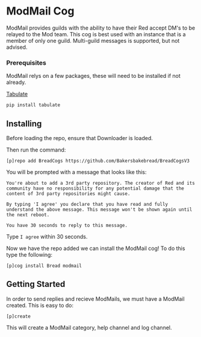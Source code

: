 # ModMail Cog

ModMail provides guilds with the ability to have their Red accept DM's to be relayed to the Mod team. This cog is best used with an instance that is a member of only one guild. Multi-guild messages is supported, but not advised.

### Prerequisites

ModMail relys on a few packages, these will need to be installed if not already.

[Tabulate](https://pypi.org/project/tabulate/)
```
pip install tabulate
```

## Installing

Before loading the repo, ensure that Downloader is loaded.

Then run the command: 
```
[p]repo add BreadCogs https://github.com/Bakersbakebread/BreadCogsV3
```
You will be prompted with a message that looks like this:
```
You're about to add a 3rd party repository. The creator of Red and its community have no responsibility for any potential damage that the content of 3rd party repositories might cause.

By typing 'I agree' you declare that you have read and fully understand the above message. This message won't be shown again until the next reboot.

You have 30 seconds to reply to this message.
```
Type `I agree` within 30 seconds.

Now we have the repo added we can install the ModMail cog! To do this type the following:

```
[p]cog install Bread modmail
```


## Getting Started

In order to send replies and recieve ModMails, we must have a ModMail created. This is easy to do:
```
[p]create
```

This will create a ModMail category, help channel and log channel.